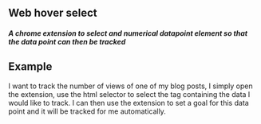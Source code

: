 <h2>Web hover select</h2>
<h5>A chrome extension to select and numerical datapoint element so that the data point can then be tracked</h5>

<h2>Example</h2>
<p>I want to track the number of views of one of my blog posts, I simply open the extension, use the html selector to select the tag containing the data I would like to track. I can then use the extension to set a goal for this data point and it will be tracked for me automatically.</p>
